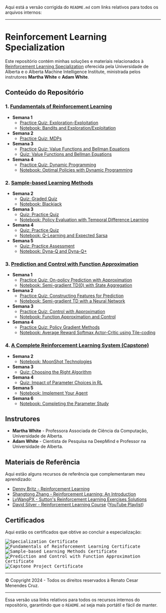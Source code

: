 Aqui está a versão corrigida do `README.md` com links relativos para todos os arquivos internos:

---

# Reinforcement Learning Specialization

Este repositório contém minhas soluções e materiais relacionados à [Reinforcement Learning Specialization](https://www.coursera.org/specializations/reinforcement-learning) oferecida pela Universidade de Alberta e o Alberta Machine Intelligence Institute, ministrada pelos instrutores **Martha White** e **Adam White**.

## Conteúdo do Repositório

### 1. [Fundamentals of Reinforcement Learning](https://www.coursera.org/learn/fundamentals-of-reinforcement-learning)
- **Semana 1**
  - [Practice Quiz: Exploration-Exploitation](https://github.com/renatomenendes/Reinforcement-Learning-Specialization/blob/main/01%20-%20Fundamentals%20of%20Reinforcement%20Learning/Week%201/Practice%20Quiz%20Exploration-Exploitation.png)
  - [Notebook: Bandits and Exploration/Exploitation](https://github.com/renatomenendes/Reinforcement-Learning-Specialization/blob/main/01%20-%20Fundamentals%20of%20Reinforcement%20Learning/Week%201/Notebook_Bandits_and_Exploration_Exploitation/C1M1-Assignment1-v8.ipynb)
- **Semana 2**
  - [Practice Quiz: MDPs](https://github.com/renatomenendes/Reinforcement-Learning-Specialization/blob/main/01%20-%20Fundamentals%20of%20Reinforcement%20Learning/Week%202/Practice%20Quiz%20MDPs.png)
- **Semana 3**
  - [Practice Quiz: Value Functions and Bellman Equations](https://github.com/renatomenendes/Reinforcement-Learning-Specialization/blob/main/01%20-%20Fundamentals%20of%20Reinforcement%20Learning/Week%203/Practice%20Quiz%20Value%20Functions%20and%20Bellman%20Equations.png)
  - [Quiz: Value Functions and Bellman Equations](https://github.com/renatomenendes/Reinforcement-Learning-Specialization/blob/main/01%20-%20Fundamentals%20of%20Reinforcement%20Learning/Week%203/Quiz%20Value%20Functions%20and%20Bellman%20Equations.png)
- **Semana 4**
  - [Practice Quiz: Dynamic Programming](https://github.com/renatomenendes/Reinforcement-Learning-Specialization/blob/main/01%20-%20Fundamentals%20of%20Reinforcement%20Learning/Week%204/Practice%20Quiz%20Dynamic%20Programming.png)
  - [Notebook: Optimal Policies with Dynamic Programming](https://github.com/renatomenendes/Reinforcement-Learning-Specialization/blob/main/01%20-%20Fundamentals%20of%20Reinforcement%20Learning/Week%204/Notebook_Optimal_Policies_with_Dynamic_Programming/C1M4_Assignment2-v2.ipynb)

### 2. [Sample-based Learning Methods](https://www.coursera.org/learn/sample-based-learning-methods)
- **Semana 2**
  - [Quiz: Graded Quiz](https://github.com/renatomenendes/Reinforcement-Learning-Specialization/blob/main/02%20-%20Sample-based%20Learning%20Methods/Week%202/Quiz%20Graded%20Quiz.png)
  - [Notebook: Blackjack](https://github.com/renatomenendes/Reinforcement-Learning-Specialization/blob/main/02%20-%20Sample-based%20Learning%20Methods/Week%202/Notebook_Blackjack/Blackjack.ipynb)
- **Semana 3**
  - [Quiz: Practice Quiz](https://github.com/renatomenendes/Reinforcement-Learning-Specialization/blob/main/02%20-%20Sample-based%20Learning%20Methods/Week%203/Quiz%20Practice%20Quiz.png)
  - [Notebook: Policy Evaluation with Temporal Difference Learning](https://github.com/renatomenendes/Reinforcement-Learning-Specialization/blob/main/02%20-%20Sample-based%20Learning%20Methods/Week%203/Notebook_Policy_Evaluation_with_Temporal_Difference_Learning/C2M2-Assignment-v4.ipynb)
- **Semana 4**
  - [Quiz: Practice Quiz](https://github.com/renatomenendes/Reinforcement-Learning-Specialization/blob/main/02%20-%20Sample-based%20Learning%20Methods/Week%204/Quiz%20Practice%20Quiz.png)
  - [Notebook: Q-Learning and Expected Sarsa](https://github.com/renatomenendes/Reinforcement-Learning-Specialization/blob/main/02%20-%20Sample-based%20Learning%20Methods/Week%204/Notebook_Q_Learning_and_Expected_Sarsa/C2M3_Assignment2_v6.ipynb)
- **Semana 5**
  - [Quiz: Practice Assessment](https://github.com/renatomenendes/Reinforcement-Learning-Specialization/blob/main/02%20-%20Sample-based%20Learning%20Methods/Week%205/Quiz%20Practice%20Assessment.png)
  - [Notebook: Dyna-Q and Dyna-Q+](https://github.com/renatomenendes/Reinforcement-Learning-Specialization/blob/main/02%20-%20Sample-based%20Learning%20Methods/Week%205/Notebook_Dyna_Q_and_Dyna_Q_plus/Planning_Assignment-v2.ipynb)

### 3. [Prediction and Control with Function Approximation](https://www.coursera.org/learn/prediction-control-function-approximation)
- **Semana 1**
  - [Practice Quiz: On-policy Prediction with Approximation](https://github.com/renatomenendes/Reinforcement-Learning-Specialization/blob/main/03%20-%20Prediction%20and%20Control%20with%20Function%20Approximation/Week%201/Practice%20Quiz%20On-policy%20Prediction%20with%20Approximation.png)
  - [Notebook: Semi-gradient TD(0) with State Aggregation](https://github.com/renatomenendes/Reinforcement-Learning-Specialization/blob/main/03%20-%20Prediction%20and%20Control%20with%20Function%20Approximation/Week%201/Notebook_Semi_gradient_TD_with_State_Aggregation/C3M1_Assignment1-v8.ipynb)
- **Semana 2**
  - [Practice Quiz: Constructing Features for Prediction](https://github.com/renatomenendes/Reinforcement-Learning-Specialization/blob/main/03%20-%20Prediction%20and%20Control%20with%20Function%20Approximation/Week%202/Practice%20Quiz%20Constructing%20Features%20for%20Prediction.png)
  - [Notebook: Semi-gradient TD with a Neural Network](https://github.com/renatomenendes/Reinforcement-Learning-Specialization/blob/main/03%20-%20Prediction%20and%20Control%20with%20Function%20Approximation/Week%202/Notebook_Semi_gradient_TD_with_a_Neural_Network/C3M2_Assignment2-v7.ipynb)
- **Semana 3**
  - [Practice Quiz: Control with Approximation](https://github.com/renatomenendes/Reinforcement-Learning-Specialization/blob/main/03%20-%20Prediction%20and%20Control%20with%20Function%20Approximation/Week%203/Practice%20Quiz%20Control%20with%20Approximation.png)
  - [Notebook: Function Approximation and Control](https://github.com/renatomenendes/Reinforcement-Learning-Specialization/blob/main/03%20-%20Prediction%20and%20Control%20with%20Function%20Approximation/Week%203/Notebook_Function_Approximation_and_Control/Assignment3-v3.ipynb)
- **Semana 4**
  - [Practice Quiz: Policy Gradient Methods](#)
  - [Notebook: Average Reward Softmax Actor-Critic using Tile-coding](https://github.com/renatomenendes/Reinforcement-Learning-Specialization/blob/main/03%20-%20Prediction%20and%20Control%20with%20Function%20Approximation/Week%204/Notebook_Average_Reward_Softmax_Actor_Critic_using_Tile_coding/C3M4_Assignment4-v8.ipynb)

### 4. [A Complete Reinforcement Learning System (Capstone)](https://www.coursera.org/learn/complete-reinforcement-learning-system)
- **Semana 2**
  - [Notebook: MoonShot Technologies](https://github.com/renatomenendes/Reinforcement-Learning-Specialization/blob/main/04%20-%20A%20Complete%20Reinforcement%20Learning%20System%20(Capstone)/Week%202/Notebook_MoonShot_Technologies/Assignment1-v2.ipynb)
- **Semana 3**
  - [Quiz: Choosing the Right Algorithm](https://github.com/renatomenendes/Reinforcement-Learning-Specialization/blob/main/04%20-%20A%20Complete%20Reinforcement%20Learning%20System%20(Capstone)/Week%203/Quiz%20Choosing%20the%20Right%20Algorithm.png)
- **Semana 4**
  - [Quiz: Impact of Parameter Choices in RL](https://github.com/renatomenendes/Reinforcement-Learning-Specialization/blob/main/04%20-%20A%20Complete%20Reinforcement%20Learning%20System%20(Capstone)/Week%204/Quiz%20Impact%20of%20Parameter%20Choices%20in%20RL.png)
- **Semana 5**
  - [Notebook: Implement Your Agent](https://github.com/renatomenendes/Reinforcement-Learning-Specialization/blob/main/04%20-%20A%20Complete%20Reinforcement%20Learning%20System%20(Capstone)/Week%205/Notebook_Implement_Your_Agent/Course4ProgrammingAssignment2-v4.ipynb)
- **Semana 6**
  - [Notebook: Completing the Parameter Study](https://github.com/renatomenendes/Reinforcement-Learning-Specialization/blob/main/04%20-%20A%20Complete%20Reinforcement%20Learning%20System%20(Capstone)/Week%206/Notebook_Completing_the_parameter_study/C4M5_Assignment3-v9.ipynb)

## Instrutores
- **Martha White** - Professora Associada de Ciência da Computação, Universidade de Alberta.
- **Adam White** - Cientista de Pesquisa na DeepMind e Professor na Universidade de Alberta.

## Materiais de Referência
Aqui estão alguns recursos de referência que complementaram meu aprendizado:
- [Denny Britz - Reinforcement Learning](https://github.com/dennybritz/reinforcement-learning)
- [Shangtong Zhang - Reinforcement Learning: An Introduction](https://github.com/ShangtongZhang/reinforcement-learning-an-introduction)
- [LyWangPX - Sutton's Reinforcement Learning Exercises Solutions](https://github.com/LyWangPX/Reinforcement-Learning-2nd-Edition-by-Sutton-Exercise-Solutions)
- [David Silver - Reinforcement Learning Course](http://www0.cs.ucl.ac.uk/staff/d.silver/web/Teaching.html) ([YouTube Playlist](https://www.youtube.com/playlist?list=PLqYmG7hTraZDM-OYHWgPebj2MfCFzFObQ))

## Certificados

Aqui estão os certificados que obtive ao concluir a especialização:



<kbd><img src="./Certificate/Certificate.jpg" alt="Specialization Certificate" /></kbd>
<kbd><img src="https://github.com/renatomenendes/Reinforcement-Learning-Specialization/blob/main/01%20-%20Fundamentals%20of%20Reinforcement%20Learning/Certificate/Certificate.jpg" alt="Fundamentals of Reinforcement Learning Certificate" /></kbd>
<kbd><img src="https://github.com/renatomenendes/Reinforcement-Learning-Specialization/blob/main/02%20-%20Sample-based%20Learning%20Methods/Certificate/Certificate.jpg" alt="Sample-based Learning Methods Certificate" /></kbd>
<kbd><img src="https://github.com/renatomenendes/Reinforcement-Learning-Specialization/blob/main/03%20-%20Prediction%20and%20Control%20with%20Function%20Approximation/Certificate/Certificate.jpg" alt="Prediction and Control with Function Approximation Certificate" /></kbd>
<kbd><img src="./04 - A Complete Reinforcement Learning System (Capstone)/Certificate/Certificate.jpg" alt="Capstone Project Certificate" /></kbd>

---

© Copyright 2024 - Todos os direitos reservados à Renato Cesar Menendes Cruz.

---

Essa versão usa links relativos para todos os recursos internos do repositório, garantindo que o `README.md` seja mais portátil e fácil de manter.